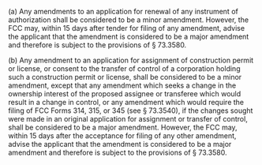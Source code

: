 (a) Any amendments to an application for renewal of any instrument of authorization shall be considered to be a minor amendment. However, the FCC may, within 15 days after tender for filing of any amendment, advise the applicant that the amendment is considered to be a major amendment and therefore is subject to the provisions of § 73.3580.

(b) Any amendment to an application for assignment of construction permit or license, or consent to the transfer of control of a corporation holding such a construction permit or license, shall be considered to be a minor amendment, except that any amendment which seeks a change in the ownership interest of the proposed assignee or transferee which would result in a change in control, or any amendment which would require the filing of FCC Forms 314, 315, or 345 (see § 73.3540), if the changes sought were made in an original application for assignment or transfer of control, shall be considered to be a major amendment. However, the FCC may, within 15 days after the acceptance for filing of any other amendment, advise the applicant that the amendment is considered to be a major amendment and therefore is subject to the provisions of § 73.3580.


